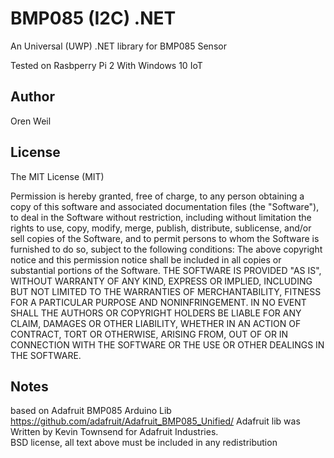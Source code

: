 BMP085 (I2C) .NET
==============
An Universal (UWP) .NET library for BMP085 Sensor

Tested on Rasbperry Pi 2 With Windows 10 IoT

Author
-------
Oren Weil 
	
License 
-------
The MIT License (MIT)

Permission is hereby granted, free of charge, to any person obtaining a copy
of this software and associated documentation files (the "Software"), to deal
in the Software without restriction, including without limitation the rights
to use, copy, modify, merge, publish, distribute, sublicense, and/or sell
copies of the Software, and to permit persons to whom the Software is
furnished to do so, subject to the following conditions:
The above copyright notice and this permission notice shall be included in all
copies or substantial portions of the Software.
THE SOFTWARE IS PROVIDED "AS IS", WITHOUT WARRANTY OF ANY KIND, EXPRESS OR
IMPLIED, INCLUDING BUT NOT LIMITED TO THE WARRANTIES OF MERCHANTABILITY,
FITNESS FOR A PARTICULAR PURPOSE AND NONINFRINGEMENT. IN NO EVENT SHALL THE
AUTHORS OR COPYRIGHT HOLDERS BE LIABLE FOR ANY CLAIM, DAMAGES OR OTHER
LIABILITY, WHETHER IN AN ACTION OF CONTRACT, TORT OR OTHERWISE, ARISING FROM,
OUT OF OR IN CONNECTION WITH THE SOFTWARE OR THE USE OR OTHER DEALINGS IN THE
SOFTWARE.

Notes
-----
based on Adafruit BMP085 Arduino Lib
https://github.com/adafruit/Adafruit_BMP085_Unified/
Adafruit lib was Written by Kevin Townsend for Adafruit Industries.   
BSD license, all text above must be included in any redistribution 

